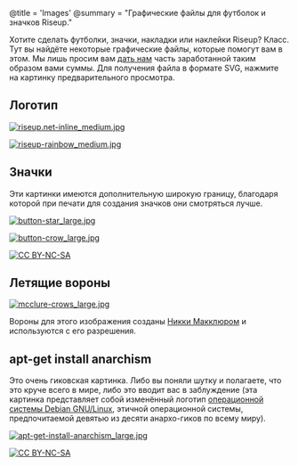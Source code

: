 @title = 'Images'
@summary = "Графические файлы для футболок и значков Riseup."

Хотите сделать футболки, значки, накладки или наклейки Riseup? Класс. Тут вы найдёте некоторые графические файлы, которые помогут вам в этом. Мы лишь просим вам [дать нам](https://riseup.net/ru/donate) часть заработанной таким образом вами суммы. Для получения файла в формате SVG, нажмите на картинку предварительного просмотра.

## Логотип

[![riseup.net-inline_medium.jpg](/about-us/images/riseup.net-inline_medium.jpg)](/about-us/images/riseup.net-inline.svg)

[![riseup-rainbow_medium.jpg](/about-us/images/riseup-rainbow_medium.jpg)](/about-us/images/riseup-rainbow.svg)

## Значки

Эти картинки имеются дополнительную широкую границу, благодаря которой при печати для создания значков они смотряться лучше.

[![button-star_large.jpg](/about-us/images/button-star_large.jpg)](/about-us/images/button-star.svg)

[![button-crow_large.jpg](/about-us/images/button-crow_large.jpg)](/about-us/images/button-crow.svg)

[![CC BY-NC-SA](/about-us/images//assets/images/creative-commons-80x15.png)](/about-us/images/https://creativecommons.org/licenses/by-nc-sa/3.0/)

## Летящие вороны

[![mcclure-crows_large.jpg](/about-us/images/mcclure-crows_large.jpg)](/about-us/images/mcclure-crows.svg)

Вороны для этого изображения созданы [Никки Макклюром](http://www.nikkimcclure.com) и используются с его разрешения.

## apt-get install anarchism

Это очень гиковская картинка. Либо вы поняли шутку и полагаете, что это круче всего в мире, либо это вводит вас в заблуждение (эта картинка представляет собой изменённый логотип [операционной системы Debian GNU/Linux](https://debian.org), этичной операционной системы, предпочитаемой девятью из десяти анархо-гиков по всему миру).

[![apt-get-install-anarchism_large.jpg](/about-us/images/apt-get-install-anarchism_large.jpg)](/about-us/images/apt-get-install-anarchism.svg)

[![CC BY-NC-SA](/about-us/images//assets/images/creative-commons-80x15.png)](/about-us/images/https://creativecommons.org/licenses/by-nc-sa/3.0/)

